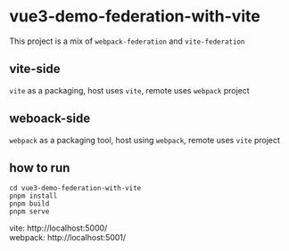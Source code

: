 # vue3-demo-federation-with-vite

This project is a mix of `webpack-federation` and `vite-federation`

## vite-side

`vite` as a packaging, host uses `vite`, remote uses `webpack` project

## weboack-side

`webpack` as a packaging tool, host using `webpack`, remote uses `vite` project

## how to run

```shell
cd vue3-demo-federation-with-vite
pnpm install
pnpm build
pnpm serve
```

vite: http://localhost:5000/
<br>
webpack: http://localhost:5001/
